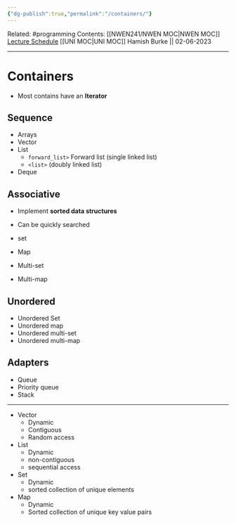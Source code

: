 ```yaml
---
{"dg-publish":true,"permalink":"/containers/"}
---
```


Related: #programming 
Contents: [[NWEN241/NWEN MOC\|NWEN MOC]]
[Lecture Schedule](https://ecs.wgtn.ac.nz/Courses/NWEN241_2023T1/LectureSchedule)
[[UNI MOC\|UNI MOC]]
Hamish Burke || 02-06-2023
***

# Containers

- Most contains have an **Iterator**

## Sequence

- Arrays
- Vector
- List
	- `forward_list>` Forward list (single linked list)
	- `<list>` (doubly linked list)
- Deque

## Associative

- Implement **sorted data structures**
- Can be quickly searched

- set
- Map
- Multi-set
- Multi-map

## Unordered

- Unordered Set
- Unordered map
- Unordered multi-set
- Unordered multi-map

## Adapters

- Queue
- Priority queue
- Stack

***

- Vector 
	- Dynamic
	- Contiguous
	- Random access
- List
	- Dynamic 
	- non-contiguous
	- sequential access
- Set
	- Dynamic
	- sorted collection of unique elements
- Map
	- Dynamic
	- Sorted collection of unique key value pairs

